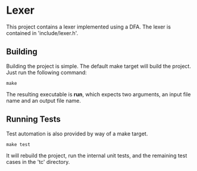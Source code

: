 # Lexer

This project contains a lexer implemented using a DFA. The lexer is
contained in 'include/lexer.h'.

## Building

Building the project is simple. The default make target will build the
project. Just run the following command:

    make

The resulting executable is __run__, which expects two arguments, an input
file name and an output file name.

## Running Tests

Test automation is also provided by way of a make target.

    make test

It will rebuild the project, run the internal unit tests, and the
remaining test cases in the 'tc' directory.
